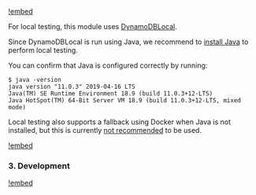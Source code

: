 [!embed](./../shared/getting-started-project.md)

For local testing, this module uses [DynamoDBLocal](https://docs.aws.amazon.com/amazondynamodb/latest/developerguide/DynamoDBLocal.html).

Since DynamoDBLocal is run using Java, we recommend to [install Java](https://www.java.com/download/ie_manual.jsp) to perform local testing.

You can confirm that Java is configured correctly by running:

```
$ java -version
java version "11.0.3" 2019-04-16 LTS
Java(TM) SE Runtime Environment 18.9 (build 11.0.3+12-LTS)
Java HotSpot(TM) 64-Bit Server VM 18.9 (build 11.0.3+12-LTS, mixed mode)
```

Local testing also supports a fallback using Docker when Java is not installed, but this is currently [not recommended](https://github.com/goldstack/goldstack/pull/309) to be used.

[!embed](./../shared/getting-started-infrastructure.md)

### 3. Development

[!embed](./development.md)

